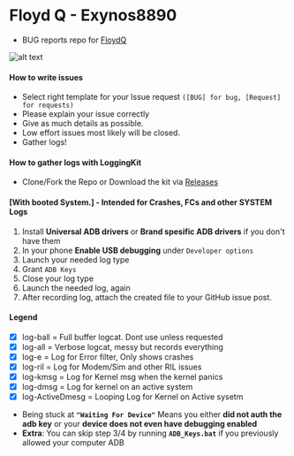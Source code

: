 # Floyd Q - Exynos8890
* BUG reports repo for [FloydQ](https://bit.ly/3cEpe0N)

![alt text](https://img.xda-cdn.com/cldaHm1TJoKn59LmNlV7fnkohwI=/https%3A%2F%2Fi.ibb.co%2FSssNGFz%2Ffinal-banner.png)

#### How to write issues

* Select right template for your Issue request `([BUG] for bug, [Request] for requests)`
* Please explain your issue correctly
* Give as much details as possible.
* Low effort issues most likely will be closed.
* Gather logs!

#### How to gather logs with **LoggingKit**
* Clone/Fork the Repo or Download the kit via [Releases](https://github.com/ananjaser1211/FloydQ_Reports/releases)
#### [With booted System.] - **Intended for Crashes, FCs and other SYSTEM Logs**

1) Install **Universal ADB drivers** or **Brand spesific ADB drivers** if you don't have them
2) In your phone **Enable USB debugging** under `Developer options`
3) Launch your needed log type
4) Grant `ADB Keys`
5) Close your log type
6) Launch the needed log, again
7) After recording log, attach the created file to your GitHub issue post.

#### **Legend**

- [x] log-ball			= Full buffer logcat. Dont use unless requested
- [x] log-all 			= Verbose logcat, messy but records everything
- [x] log-e 			= Log for Error filter, Only shows crashes
- [x] log-ril 			= Log for Modem/Sim and other RIL issues
- [x] log-kmsg			= Log for Kernel msg when the kernel panics
- [x] log-dmsg			= Log for kernel on an active system
- [x] log-ActiveDmesg 	= Looping Log for Kernel on Active sysetm

* Being stuck at **`"Waiting For Device"`** Means you either **did not auth the adb key** or your **device does not even have debugging enabled**
* **Extra**: You can skip step 3/4 by running **`ADB_Keys.bat`** if you previously allowed your computer ADB
